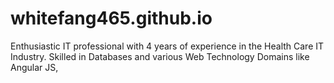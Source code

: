 # whitefang465.github.io
Enthusiastic IT professional with 4 years of experience in the Health Care IT Industry. Skilled in Databases and various Web Technology Domains like Angular JS,
